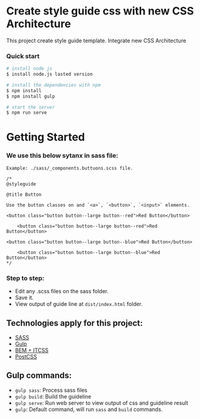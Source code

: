 # Create style guide css with new CSS Architecture

This project create style guide template. Integrate new CSS Architecture

### Quick start

```bash
# install node js
$ install node.js lasted version

# install the dependencies with npm
$ npm install 
$ npm install gulp

# start the server
$ npm run serve
```

# Getting Started

### We use this below sytanx in sass file:
```
Example: ./sass/_components.buttuons.scss file.

/*
@styleguide

@title Button

Use the button classes on and `<a>`, `<button>`, `<input>` elements.

<button class="button button--large button--red">Red Button</button>

    <button class="button button--large button--red">Red Button</button>

<button class="button button--large button--blue">Red Button</button>

    <button class="button button--large button--blue">Red Button</button>
*/
```

### Step to step:

* Edit any .scss files on the sass folder.
* Save it.
* View output of guide line at  `dist/index.html` folder.

## Technologies apply for this project: 
* [SASS](http://sass-lang.com/)
* [Gulp](https://gulpjs.com/)
* [BEM + ITCSS](https://codepen.io/clindsey/post/bem-and-itcss-for-css-architecture)
* [PostCSS](https://github.com/morishitter/postcss-style-guide)

## Gulp commands:

- `gulp sass`: Process sass files
- `gulp build`: Build the guideline
- `gulp serve`: Run web server to view output of css and guideline result
- `gulp`: Default command, will run `sass` and `build` commands.